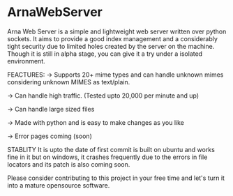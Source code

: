 # ArnaWebServer
Arna Web Server is a simple and lightweight web server written over python sockets. It aims to provide a good index management and a considerably tight security due to limited holes created by the server on the machine. Though it is still in alpha stage, you can give it a try under a isolated environment.

FEACTURES:
   -> Supports 20+ mime types and can handle unknown mimes considering unknown MIMES as text/plain.
   
   -> Can handle high traffic. (Tested upto 20,000 per minute and up)
   
   -> Can handle large sized files 
   
   -> Made with python and is easy to make changes as you like
   
   -> Error pages coming (soon)
   
STABLITY 
   It is upto the date of first commit is built on ubuntu and works fine in it but on windows, it crashes frequently due to the errors in file locators and its patch is also coming soon.
   
Please consider contributing to this project in your free time and let's turn it into a mature opensource software.
